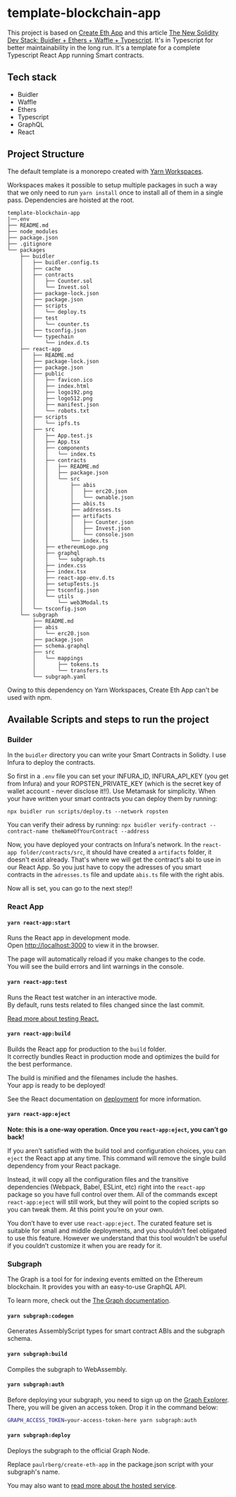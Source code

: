 # template-blockchain-app

This project is based on [Create Eth App](https://github.com/paulrberg/create-eth-app) and this article [The New Solidity Dev Stack: Buidler + Ethers + Waffle + Typescript](https://medium.com/@rahulsethuram/the-new-solidity-dev-stack-buidler-ethers-waffle-typescript-tutorial-f07917de48ae).
It's in Typescript for better maintainability in the long run.
It's a template for a complete Typescript React App running Smart contracts.

## Tech stack

- Buidler
- Waffle
- Ethers
- Typescript
- GraphQL
- React

## Project Structure

The default template is a monorepo created with [Yarn Workspaces](https://classic.yarnpkg.com/en/docs/workspaces/).

Workspaces makes it possible to setup multiple packages in such a way that we only need to run `yarn install` once to install all of them in
a single pass. Dependencies are hoisted at the root.

```
template-blockchain-app
|──.env
├── README.md
├── node_modules
├── package.json
├── .gitignore
└── packages
    ├── buidler
    │   ├── buidler.config.ts
    │   ├── cache
    │   ├── contracts
    │   │   ├── Counter.sol
    │   │   └── Invest.sol
    │   ├── package-lock.json
    │   ├── package.json
    │   ├── scripts
    │   │   └── deploy.ts
    │   ├── test
    │   │   └── counter.ts
    │   ├── tsconfig.json
    │   └── typechain
    │       └── index.d.ts
    ├── react-app
    │   ├── README.md
    │   ├── package-lock.json
    │   ├── package.json
    │   ├── public
    │   │   ├── favicon.ico
    │   │   ├── index.html
    │   │   ├── logo192.png
    │   │   ├── logo512.png
    │   │   ├── manifest.json
    │   │   └── robots.txt
    │   ├── scripts
    │   │   └── ipfs.ts
    │   ├── src
    │   │   ├── App.test.js
    │   │   ├── App.tsx
    │   │   ├── components
    │   │   │   └── index.ts
    │   │   ├── contracts
    │   │   │   ├── README.md
    │   │   │   ├── package.json
    │   │   │   └── src
    │   │   │       ├── abis
    │   │   │       │   ├── erc20.json
    │   │   │       │   └── ownable.json
    │   │   │       ├── abis.ts
    │   │   │       ├── addresses.ts
    │   │   │       ├── artifacts
    │   │   │       │   ├── Counter.json
    │   │   │       │   ├── Invest.json
    │   │   │       │   └── console.json
    │   │   │       └── index.ts
    │   │   ├── ethereumLogo.png
    │   │   ├── graphql
    │   │   │   └── subgraph.ts
    │   │   ├── index.css
    │   │   ├── index.tsx
    │   │   ├── react-app-env.d.ts
    │   │   ├── setupTests.js
    │   │   ├── tsconfig.json
    │   │   └── utils
    │   │       └── web3Modal.ts
    │   └── tsconfig.json
    └── subgraph
        ├── README.md
        ├── abis
        │   └── erc20.json
        ├── package.json
        ├── schema.graphql
        ├── src
        │   └── mappings
        │       ├── tokens.ts
        │       └── transfers.ts
        └── subgraph.yaml
```

Owing to this dependency on Yarn Workspaces, Create Eth App can't be used with npm.

## Available Scripts and steps to run the project

### Builder

In the ```buidler``` directory you can write your Smart Contracts in Solidty.
I use Infura to deploy the contracts.

So first in a ```.env``` file you can set your INFURA_ID, INFURA_API_KEY (you get from Infura) and your ROPSTEN_PRIVATE_KEY (which is the secret key of wallet account - never disclose it!!). Use Metamask for simplicity.
When your have written your smart contracts you can deploy them by running:

```npx buidler run scripts/deploy.ts --network ropsten```

You can verify their adress by running:
```npx buidler verify-contract --contract-name theNameOfYourContract --address```

Now, you have deployed your contracts on Infura's network. In the ```react-app folder/contracts/src```, it should have created a ```artifacts``` folder, it doesn't exist already. That's where we will get the contract's abi to use in our React App.
So you just have to copy the adresses of you smart contracts in the ```adresses.ts``` file and update ```abis.ts``` file with the right abis.

Now all is set, you can go to the next step!!

### React App

#### `yarn react-app:start`

Runs the React app in development mode.<br>
Open [http://localhost:3000](http://localhost:3000) to view it in the browser.

The page will automatically reload if you make changes to the code.<br>
You will see the build errors and lint warnings in the console.

#### `yarn react-app:test`

Runs the React test watcher in an interactive mode.<br>
By default, runs tests related to files changed since the last commit.

[Read more about testing React.](https://facebook.github.io/create-react-app/docs/running-tests)

#### `yarn react-app:build`

Builds the React app for production to the `build` folder.<br />
It correctly bundles React in production mode and optimizes the build for the best performance.

The build is minified and the filenames include the hashes.<br />
Your app is ready to be deployed!

See the React documentation on [deployment](https://facebook.github.io/create-react-app/docs/deployment) for more information.

#### `yarn react-app:eject`

**Note: this is a one-way operation. Once you `react-app:eject`, you can’t go back!**

If you aren’t satisfied with the build tool and configuration choices, you can `eject` the React app at any time. This command will
remove the single build dependency from your React package.

Instead, it will copy all the configuration files and the transitive dependencies (Webpack, Babel, ESLint, etc) right
into the `react-app` package so you have full control over them. All of the commands except `react-app:eject` will still work,
but they will point to the copied scripts so you can tweak them. At this point you’re on your own.

You don’t have to ever use `react-app:eject`. The curated feature set is suitable for small and middle deployments, and you shouldn’t feel obligated to use this feature. However we understand that this tool wouldn’t be useful if you couldn’t customize it when you are ready for it.

### Subgraph

The Graph is a tool for for indexing events emitted on the Ethereum blockchain. It provides you with an easy-to-use GraphQL API. <br/>

To learn more, check out the [The Graph documentation](https://thegraph.com/docs).

#### `yarn subgraph:codegen`

Generates AssemblyScript types for smart contract ABIs and the subgraph schema.

#### `yarn subgraph:build`

Compiles the subgraph to WebAssembly.

#### `yarn subgraph:auth`

Before deploying your subgraph, you need to sign up on the
[Graph Explorer](https://thegraph.com/explorer/). There, you will be given an access token. Drop it in the command
below:

```sh
GRAPH_ACCESS_TOKEN=your-access-token-here yarn subgraph:auth
```

#### `yarn subgraph:deploy`

Deploys the subgraph to the official Graph Node.<br/>

Replace `paulrberg/create-eth-app` in the package.json script with your subgraph's name.

You may also want to [read more about the hosted service](https://thegraph.com/docs/quick-start#hosted-service).